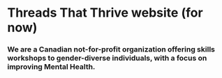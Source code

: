 # Threads That Thrive website (for now) <br/>
### We are a Canadian not-for-profit organization offering skills workshops to gender-diverse individuals, with a focus on improving Mental Health.
